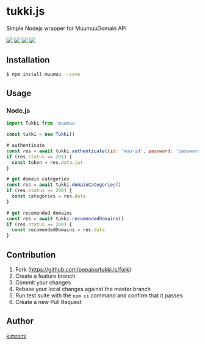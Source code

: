 tukki.js
========

Simple Nodejs wrapper for MuumuuDomain API

<a href="https://www.npmjs.com/package/muumuu" title="npm"><img src="http://img.shields.io/npm/v/muumuu.svg?style=flat-square"></a>
<a href="https://travis-ci.org/pepabo/tukki.js" title="travis"><img src="https://img.shields.io/travis/pepabo/tukki.js.svg?style=flat-square"></a>
<a href="https://coveralls.io/github/pepabo/tukki.js" title="coveralls"><img src="https://img.shields.io/coveralls/pepabo/tukki.js.svg?style=flat-square"></a>
<a href="https://github.com/pepabo/tukki.js/blob/master/MIT-LICENSE" title="MIT License"><img src="https://img.shields.io/badge/license-MIT-blue.svg?style=flat-square"></a>

Installation
------------

```sh
$ npm install muumuu --save
```

Usage
-----

### Node.js

```javascript
import Tukki from 'muumuu'

const tukki = new Tukki()

# authenticate
const res = await tukki.authenticate({id: 'muu-id', password: 'password'})
if (res.status == 201) {
  const token = res.data.jwt
}

# get domain categories
const res = await tukki.domainCategories()
if (res.status == 200) {
  const categories = res.data
}

# get recomended domains
const res = await tukki.recomendedDomains()
if (res.status == 200) {
  const recomendedDomains = res.data
}
```

Contribution
------------

1. Fork (https://github.com/pepabo/tukki.js/fork)
1. Create a feature branch
1. Commit your changes
1. Rebase your local changes against the master branch
1. Run test suite with the `npm ci` command and confirm that it passes
1. Create a new Pull Request

Author
------

[kimromi](https://github.com/kimromi)
